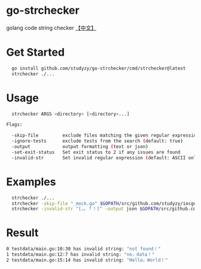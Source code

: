 # go-strchecker
golang code string checker [【中文】](README_CN.md)
# Get Started
```bash
  go install github.com/studyzy/go-strchecker/cmd/strchecker@latest
  strchecker ./...
```
# Usage
```bash
  strchecker ARGS <directory> [<directory>...]

Flags:

  -skip-file         exclude files matching the given regular expression
  -ignore-tests      exclude tests from the search (default: true)
  -output            output formatting (text or json)
  -set-exit-status   Set exit status to 2 if any issues are found
  -invalid-str       Set invalid regular expression (default: ASCII only, regular expression: [^\x00-\xff])
```

# Examples
```bash
  strchecker ./...
  strchecker -skip-file "_mock.go" $GOPATH/src/github.com/studyzy/iocgo
  strchecker -invalid-str "[，。？！]" -output json $GOPATH/src/github.com/studyzy/iocgo
```
# Result
```bash
0 testdata/main.go:10:30 has invalid string: "not found！"
1 testdata/main.go:12:7 has invalid string: "no，data！"
2 testdata/main.go:15:14 has invalid string: "Hello，World！"

```